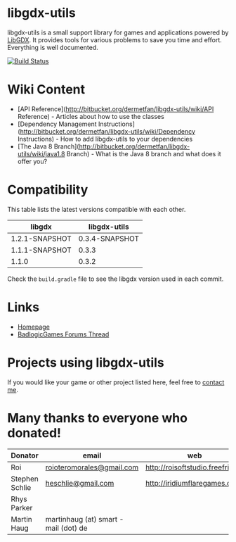# libgdx-utils #

libgdx-utils is a small support library for games and applications powered by [LibGDX](http://libgdx.badlogicgames.com). It provides tools for various problems to save you time and effort. Everything is well documented.

[![Build Status](https://drone.io/bitbucket.org/dermetfan/libgdx-utils/status.png)](https://drone.io/bitbucket.org/dermetfan/libgdx-utils/latest) 

# Wiki Content #

- [API Reference](http://bitbucket.org/dermetfan/libgdx-utils/wiki/API Reference) - Articles about how to use the classes
- [Dependency Management Instructions](http://bitbucket.org/dermetfan/libgdx-utils/wiki/Dependency Instructions) - How to add libgdx-utils to your dependencies
- [The Java 8 Branch](http://bitbucket.org/dermetfan/libgdx-utils/wiki/java1.8 Branch) - What is the Java 8 branch and what does it offer you?

# Compatibility #

This table lists the latest versions compatible with each other.

|libgdx|libgdx-utils
|-|-
|1.2.1-SNAPSHOT|0.3.4-SNAPSHOT
|1.1.1-SNAPSHOT|0.3.3
|1.1.0|0.3.2

Check the `build.gradle` file to see the libgdx version used in each commit.

# Links #

- [Homepage](http://dermetfan.net/libgdx-utils.php)
- [BadlogicGames Forums Thread](http://badlogicgames.com/forum/viewtopic.php?f=17&t=10357)

# Projects using libgdx-utils #

If you would like your game or other project listed here, feel free to [contact me](mailto:tickets@dermetfan.uservoice.com).

# Many thanks to everyone who donated! #

| Donator | email | web
|-----|-----|-----
| Roi | [roioteromorales@gmail.com](mailto:roioteromorales@gmail.com) | http://roisoftstudio.freefri.es/
| Stephen Schlie | [heschlie@gmail.com](mailto:heschlie@gmail.com) | http://iridiumflaregames.com/
| Rhys Parker |
| Martin Haug | martinhaug (at) smart - mail (dot) de
